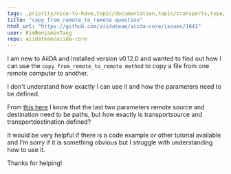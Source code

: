 ```yaml
---
tags: ,priority/nice-to-have,topic/documentation,topic/transports,type/task
title: "copy_from_remote_to_remote question"
html_url: "https://github.com/aiidateam/aiida-core/issues/1641"
user: KimBenjaminTang
repo: aiidateam/aiida-core
---
```


I am new to AiiDA and installed version v0.12.0 and wanted to find out how I can use the `copy_from_remote_to_remote method` to copy a file from one remote computer to another. 

I don't understand how exactly I can use it and how the parameters need to be defined. 

From [this here](https://aiida-core.readthedocs.io/en/latest/_modules/aiida/transport.html#copy_from_remote_to_remote) I know that the last two parameters remote source and destination need to be paths, but how exactly is transportsource and transportdestination defined? 

It would be very helpful if there is a code example or other tutorial available and I'm sorry if it is something obvious but I struggle with understanding how to use it. 

Thanks for helping!